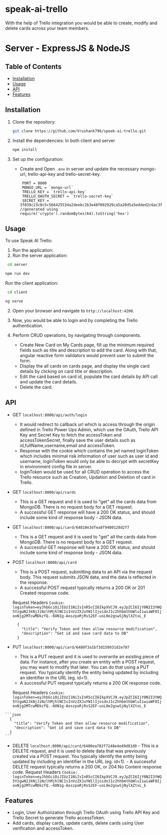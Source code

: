 # speak-ai-trello
With the help of Trello integration you would be able to create, modify and delete cards across your team members.

# Server - ExpressJS & NodeJS

## Table of Contents

- [Installation](#installation)
- [Usage](#usage)
- [API](#api)
- [Features](#features)

## Installation

1. Clone the repository:

   ```bash
   git clone https://github.com/Vrushank796/speak-ai-trello.git
   
2. Install the dependencies:
  In both client and server

   ```bash
   npm install
   ```

3. Set up the configuration:

   - Create and Open `.env` in server and update the necessary mongo-url, trello-api-key and trello-secret-key.
     ```
      PORT = 8000
      MONGO_URL = `mongo-url`
      TRELLO_KEY = `trello-api-key`
      TRELLO_OAUTH_SECRET = `trello-secret-key`
      SECRET_KEY = 3f039c23c0c5c566425534a2deebc2b3e48f092929ca5a20d5a5edded2c6ac3fvvv //generated using require('crypto').randomBytes(64).toString('hex')
     ```

## Usage

To use Speak AI Trello:

1. Run the application:
2. Run the server application:
  ```bash
   cd server
  ```

   ```bash
   npm run dev
   ```
  Run the client application:
  ```bash
   cd client
  ```

   ```bash
   ng serve
   ```

2. Open your browser and navigate to `http://localhost:4200`.

3. Now, you would be able to login and by completing the Trello authentication.

5. Perform CRUD operations, by navigating through components.
   
   - Create New Card on My Cards page, fill up the minimum required fields such as title and description to add the card. Along with that, angular reactive form validators would prevent user to submit the form.
   - Display the all cards on cards page, and display the single card details by clicking on card title or description. 
   - Edit the card based on card id, populate the card details by API call and update the card details.
   - Delete the card.

## API
  - GET ```localhost:8000/api/auth/login```
    - It would redirect to callback url which is access through the origin defined in Trello Power Ups Admin, which use the OAuth, Trello API Key and Secret Key to fetch the accessToken and accessTokenSecret, finally save the user details such as   id,fullName,username,email and accessToken.
    - Response with the cookie which contains the jwt named loginToken which includes minimal risk information of user such as user id and username, loginToken would only be able to decrypt with secretKey in environment config file in server.
    - loginToken would be used for all CRUD operation to access the Trello resource such as Creation, Updation and Deletion of card in Trello.
  - GET ``` localhost:8000/api/cards ```
    - This is a GET request and it is used to "get" all the cards data from MongoDB. There is no request body for a GET request.
    - A successful GET response will have a 200 OK status, and should include some kind of response body - JSON data.
  - GET ```localhost:8000/api/card/64810e3dfea8f9480128d2f7```
    - This is a GET request and it is used to "get" all the cards data from MongoDB. There is no request body for a GET request.
    - A successful GET response will have a 200 OK status, and should include some kind of response body - JSON data.
  - POST ```localhost:8000/api/card```
    - This is a POST request, submitting data to an API via the request body. This request submits JSON data, and the data is reflected in the response. 
    - A successful POST request typically returns a 200 OK or 201 Created response code.
    
    Request Headers
    ```Cookie: loginToken=eyJhbGciOiJIUzI1NiIsInR5cCI6IkpXVCJ9.eyJpZCI6IjY0N2I3YWQ5YzgwN2JkNjJiNzlhMjhlNCIsInVzZXJuYW1lIjoidnJ1c2hhbmthbWluIiwiaWF0IjoxNjg2MTcwMDkzfQ.-6ON1g-AoszpoRjRsS2EF-usL0e2gswSjNylXZtxL_E```
    
    ```
      {
        "title": "Verify Token and then allow resource modification", 
        "description": "Get id and save card data to DB"
      }
    ```
   - PUT ```localhost:8000/api/card/6480f3a1bf3d150931d2e787```
     - This is a PUT request and it is used to overwrite an existing piece of data. For instance, after you create an entity with a POST request, you may want to modify that later. You can do that using a PUT request. You typically identify the entity being updated by including an identifier in the URL (eg. id=1).
     - A successful PUT request typically returns a 200 OK response code.
     
     Request Headers
    ```Cookie: loginToken=eyJhbGciOiJIUzI1NiIsInR5cCI6IkpXVCJ9.eyJpZCI6IjY0N2I3YWQ5YzgwN2JkNjJiNzlhMjhlNCIsInVzZXJuYW1lIjoidnJ1c2hhbmthbWluIiwiaWF0IjoxNjg2MTcwMDkzfQ.-6ON1g-AoszpoRjRsS2EF-usL0e2gswSjNylXZtxL_E```
    
    ```json
      {
        "title": "Verify Token and then allow resource modification", 
        "description": "Get id and save card data to DB"
      }
    ```
    
   - DELETE ```localhost:8000/api/card/6480ea782f7248e4e49d81d0```
    - This is a DELETE request, and it is used to delete data that was previously created via a POST request. You typically identify the entity being updated by including an identifier in the URL (eg. id=1).
    - A successful DELETE request typically returns a 200 OK, or 204 No Content response code.
    Request Headers
    ```Cookie: loginToken=eyJhbGciOiJIUzI1NiIsInR5cCI6IkpXVCJ9.eyJpZCI6IjY0N2I3YWQ5YzgwN2JkNjJiNzlhMjhlNCIsInVzZXJuYW1lIjoidnJ1c2hhbmthbWluIiwiaWF0IjoxNjg2MTcwMDkzfQ.-6ON1g-AoszpoRjRsS2EF-usL0e2gswSjNylXZtxL_E```
    
    
## Features

- Login, User Authorization through Trello OAuth using Trello API Key and Trello Secret to generate Trello accessToken. 
- Add cards, display cards, update cards, delete cards using User verification and accessToken.
